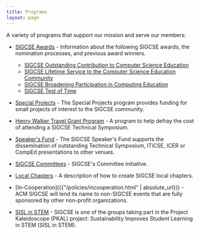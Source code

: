 ```yaml
---
title: Programs
layout: page
---
```


A variety of programs that support our mission and serve our members:

-   [SIGCSE Awards](awards/index.html) - Information about the following SIGCSE awards, the nomination processes, and previous award winners.
    - [SIGCSE Outstanding Contribution to Computer Science Education](awards/outstanding.html)
    - [SIGCSE Lifetime Service to the Computer Science Education Community](awards/lifetime.html)
    - [SIGCSE Broadening Participation in Computing Education](awards/broadening.html)
    - [SIGCSE Test of Time](awards/test-of-time.html)


-   [Special Projects](special/index.html) - The Special Projects program provides funding for small projects of interest to the SIGCSE community.
-   [Henry Walker Travel Grant Program](travel-grants/index.html) - A program to help defray the cost of attending a SIGCSE Technical Symposium.
-   [Speaker\'s Fund](speakers/index.html) - The SIGCSE Speaker\'s Fund supports the dissemination of outstanding Technical Symposium, ITiCSE, ICER or CompEd presentations to other venues.

-   [SIGCSE Committees](committees/index.html) - SIGCSE\'s Committee initiative.
-   [Local Chapters](local-chapters/index.html) - A description of how to create SIGCSE local chapters.

-   [In-Cooperation]({{"/policies/incooperation.html" | absolute_url}}) - ACM SIGCSE will lend its name to non-SIGCSE events that are fully sponsored by other non-profit organizations.
-   [SISL in STEM](sisl.html) - SIGCSE is one of the groups
    taking part in the Project Kaleidoscope (PKAL) project:
    Sustainability Improves Student Learning in STEM (SISL in STEM).
